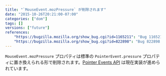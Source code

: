 ```yaml
---
title: "`MouseEvent.mozPressure` が削除されます"
date: "2015-10-26T20:21:00-07:00"
categories: ["dom"]
tags: []
versions: ["future"]
references:
    "https://bugzilla.mozilla.org/show_bug.cgi?id=1165211": "Bug 1165211 - Remove MouseEvent.mozPressure."
    "https://bugzilla.mozilla.org/show_bug.cgi?id=822898": "Bug 822898 - Implement pointer events"
---
```

`MouseEvent.mozPressure` プロパティは標準の `PointerEvent.pressure` プロパティに置き換えられる形で削除されます。[Pointer Events API](http://www.w3.org/TR/pointerevents/) は現在実装が進められています。
